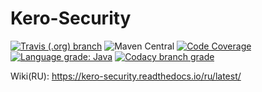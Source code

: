 # Kero-Security
[![Travis (.org) branch](https://img.shields.io/travis/Rednoll/kero-security/master)](https://travis-ci.org/github/Rednoll/kero-security)
![Maven Central](https://img.shields.io/maven-central/v/com.github.rednoll/kero-security)
[![Code Coverage](https://img.shields.io/codecov/c/github/Rednoll/kero-security/master)](https://codecov.io/gh/Rednoll/kero-security?branch=master)
[![Language grade: Java](https://img.shields.io/lgtm/grade/java/g/Rednoll/kero-security.svg?logo=lgtm&logoWidth=18)](https://lgtm.com/projects/g/Rednoll/kero-security/context:java)
[![Codacy branch grade](https://img.shields.io/codacy/grade/32bfcb98a57a4073a3284d4dee283b68/master)](https://app.codacy.com/gh/Rednoll/kero-security/dashboard)

Wiki(RU): <https://kero-security.readthedocs.io/ru/latest/>
